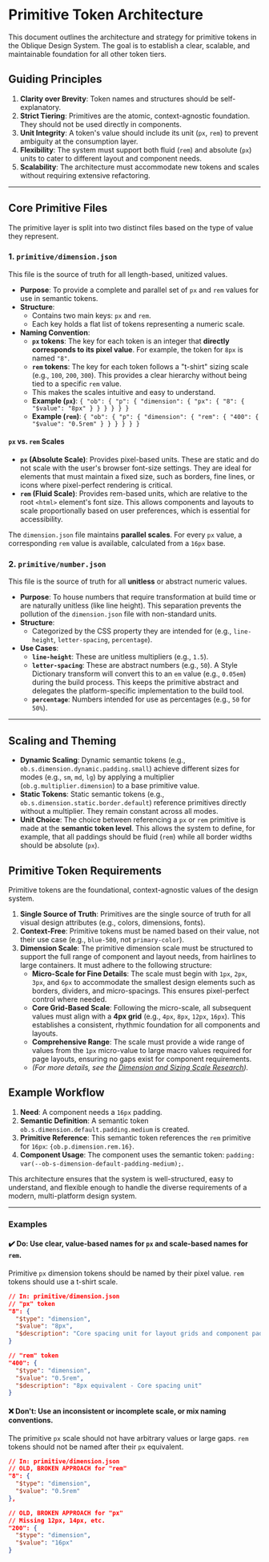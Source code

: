 # Primitive Token Architecture

This document outlines the architecture and strategy for primitive tokens in the Oblique Design System. The goal is to establish a clear, scalable, and maintainable foundation for all other token tiers.

## Guiding Principles

1.  **Clarity over Brevity**: Token names and structures should be self-explanatory.
2.  **Strict Tiering**: Primitives are the atomic, context-agnostic foundation. They should not be used directly in components.
3.  **Unit Integrity**: A token's value should include its unit (`px`, `rem`) to prevent ambiguity at the consumption layer.
4.  **Flexibility**: The system must support both fluid (`rem`) and absolute (`px`) units to cater to different layout and component needs.
5.  **Scalability**: The architecture must accommodate new tokens and scales without requiring extensive refactoring.

---

## Core Primitive Files

The primitive layer is split into two distinct files based on the type of value they represent.

### 1. `primitive/dimension.json`

This file is the source of truth for all length-based, unitized values.

-   **Purpose**: To provide a complete and parallel set of `px` and `rem` values for use in semantic tokens.
-   **Structure**:
    -   Contains two main keys: `px` and `rem`.
    -   Each key holds a flat list of tokens representing a numeric scale.
-   **Naming Convention**:
    -   **`px` tokens**: The key for each token is an integer that **directly corresponds to its pixel value**. For example, the token for `8px` is named `"8"`.
    -   **`rem` tokens**: The key for each token follows a "t-shirt" sizing scale (e.g., `100`, `200`, `300`). This provides a clear hierarchy without being tied to a specific `rem` value.
    -   This makes the scales intuitive and easy to understand.
    -   **Example (`px`)**: `{ "ob": { "p": { "dimension": { "px": { "8": { "$value": "8px" } } } } } }`
    -   **Example (`rem`)**: `{ "ob": { "p": { "dimension": { "rem": { "400": { "$value": "0.5rem" } } } } } }`

#### `px` vs. `rem` Scales

-   **`px` (Absolute Scale)**: Provides pixel-based units. These are static and do not scale with the user's browser font-size settings. They are ideal for elements that must maintain a fixed size, such as borders, fine lines, or icons where pixel-perfect rendering is critical.
-   **`rem` (Fluid Scale)**: Provides rem-based units, which are relative to the root `<html>` element's font size. This allows components and layouts to scale proportionally based on user preferences, which is essential for accessibility.

The `dimension.json` file maintains **parallel scales**. For every `px` value, a corresponding `rem` value is available, calculated from a `16px` base.

### 2. `primitive/number.json`

This file is the source of truth for all **unitless** or abstract numeric values.

-   **Purpose**: To house numbers that require transformation at build time or are naturally unitless (like line height). This separation prevents the pollution of the `dimension.json` file with non-standard units.
-   **Structure**:
    -   Categorized by the CSS property they are intended for (e.g., `line-height`, `letter-spacing`, `percentage`).
-   **Use Cases**:
    -   **`line-height`**: These are unitless multipliers (e.g., `1.5`).
    -   **`letter-spacing`**: These are abstract numbers (e.g., `50`). A Style Dictionary transform will convert this to an `em` value (e.g., `0.05em`) during the build process. This keeps the primitive abstract and delegates the platform-specific implementation to the build tool.
    -   **`percentage`**: Numbers intended for use as percentages (e.g., `50` for `50%`).

---

## Scaling and Theming

-   **Dynamic Scaling**: Dynamic semantic tokens (e.g., `ob.s.dimension.dynamic.padding.small`) achieve different sizes for modes (e.g., `sm`, `md`, `lg`) by applying a multiplier (`ob.g.multiplier.dimension`) to a base primitive value.
-   **Static Tokens**: Static semantic tokens (e.g., `ob.s.dimension.static.border.default`) reference primitives directly without a multiplier. They remain constant across all modes.
-   **Unit Choice**: The choice between referencing a `px` or `rem` primitive is made at the **semantic token level**. This allows the system to define, for example, that all paddings should be fluid (`rem`) while all border widths should be absolute (`px`).

## Primitive Token Requirements

Primitive tokens are the foundational, context-agnostic values of the design system.

1.  **Single Source of Truth**: Primitives are the single source of truth for all visual design attributes (e.g., colors, dimensions, fonts).
2.  **Context-Free**: Primitive tokens must be named based on their value, not their use case (e.g., `blue-500`, not `primary-color`).
3.  **Dimension Scale**: The primitive dimension scale must be structured to support the full range of component and layout needs, from hairlines to large containers. It must adhere to the following structure:
    *   **Micro-Scale for Fine Details**: The scale must begin with `1px`, `2px`, `3px`, and `6px` to accommodate the smallest design elements such as borders, dividers, and micro-spacings. This ensures pixel-perfect control where needed.
    *   **Core Grid-Based Scale**: Following the micro-scale, all subsequent values must align with a **4px grid** (e.g., `4px`, `8px`, `12px`, `16px`). This establishes a consistent, rhythmic foundation for all components and layouts.
    *   **Comprehensive Range**: The scale must provide a wide range of values from the `1px` micro-value to large macro values required for page layouts, ensuring no gaps exist for component requirements.
    *   *(For more details, see the [Dimension and Sizing Scale Research](research.md)).*

## Example Workflow

1.  **Need**: A component needs a `16px` padding.
2.  **Semantic Definition**: A semantic token `ob.s.dimension.default.padding.medium` is created.
3.  **Primitive Reference**: This semantic token references the `rem` primitive for `16px`: `{ob.p.dimension.rem.16}`.
4.  **Component Usage**: The component uses the semantic token: `padding: var(--ob-s-dimension-default-padding-medium);`.

This architecture ensures that the system is well-structured, easy to understand, and flexible enough to handle the diverse requirements of a modern, multi-platform design system.

---

### Examples

#### ✔️ Do: Use clear, value-based names for `px` and scale-based names for `rem`.

Primitive `px` dimension tokens should be named by their pixel value. `rem` tokens should use a t-shirt scale.

```json
// In: primitive/dimension.json
// "px" token
"8": {
  "$type": "dimension",
  "$value": "8px",
  "$description": "Core spacing unit for layout grids and component padding"
}

// "rem" token
"400": {
  "$type": "dimension",
  "$value": "0.5rem",
  "$description": "8px equivalent - Core spacing unit"
}
```

#### ❌ Don't: Use an inconsistent or incomplete scale, or mix naming conventions.

The primitive `px` scale should not have arbitrary values or large gaps. `rem` tokens should not be named after their `px` equivalent.

```json
// In: primitive/dimension.json
// OLD, BROKEN APPROACH for "rem"
"8": {
  "$type": "dimension",
  "$value": "0.5rem"
},

// OLD, BROKEN APPROACH for "px"
// Missing 12px, 14px, etc.
"200": {
  "$type": "dimension",
  "$value": "16px"
}
```
